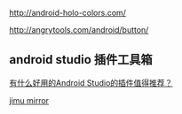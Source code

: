 
http://android-holo-colors.com/

http://angrytools.com/android/button/

## android studio 插件工具箱

[有什么好用的Android Studio的插件值得推荐？](https://www.zhihu.com/question/28026027)

[jimu mirror](http://jimulabs.com/mirror-downloads/)
